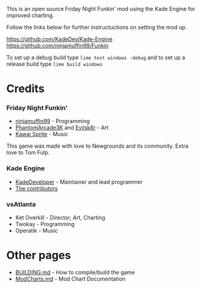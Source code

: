 This is an open source Friday Night Funkin' mod using the Kade Engine for improved charting.

Follow the links below for further instructuctions on setting the mod up.

https://github.com/KadeDev/Kade-Engine
https://github.com/ninjamuffin99/Funkin

To set up a debug build type `lime test windows -debug` and to set up a release build type `lime build windows`

# Credits
### Friday Night Funkin'
 - [ninjamuffin99](https://twitter.com/ninja_muffin99) - Programming
 - [PhantomArcade3K](https://twitter.com/phantomarcade3k) and [Evilsk8r](https://twitter.com/evilsk8r) - Art
 - [Kawai Sprite](https://twitter.com/kawaisprite) - Music

This game was made with love to Newgrounds and its community. Extra love to Tom Fulp.
### Kade Engine
- [KadeDeveloper](https://twitter.com/KadeDeveloper) - Maintainer and lead programmer
- [The contributors](https://github.com/KadeDev/Kade-Engine/graphs/contributors)

### vsAtlanta
- Ket Overkill - Director, Art, Charting
- Twokay - Programming
- Operatik - Music

# Other pages
 - [BUILDING.md](https://github.com/KadeDev/Kade-Engine/blob/master/BUILDING.md) - How to compile/build the game
 - [ModCharts.md](https://github.com/KadeDev/Kade-Engine/blob/master/ModCharts.md) - Mod Chart Documentation
